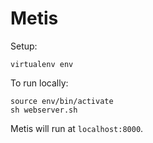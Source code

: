 # Metis
Setup:
```
virtualenv env
```
To run locally:
```
source env/bin/activate
sh webserver.sh
```
Metis will run at `localhost:8000`.
